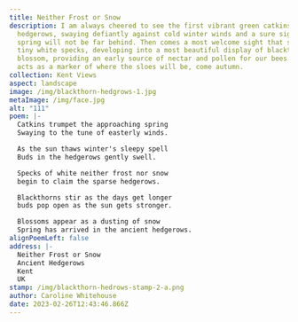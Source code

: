 ```yaml
---
title: Neither Frost or Snow
description: I am always cheered to see the first vibrant green catkins in the
  hedgerows, swaying defiantly against cold winter winds and a sure sign that
  spring will not be far behind. Then comes a most welcome sight that starts as
  tiny white specks, developing into a most beautiful display of blackthorn
  blossom, providing an early source of nectar and pollen for our bees. It also
  acts as a marker of where the sloes will be, come autumn.
collection: Kent Views
aspect: landscape
image: /img/blackthorn-hedgrows-1.jpg
metaImage: /img/face.jpg
alt: "111"
poem: |-
  Catkins trumpet the approaching spring
  Swaying to the tune of easterly winds.

  As the sun thaws winter's sleepy spell
  Buds in the hedgerows gently swell.

  Specks of white neither frost nor snow
  begin to claim the sparse hedgerows.

  Blackthorns stir as the days get longer
  buds pop open as the sun gets stronger.

  Blossoms appear as a dusting of snow
  Spring has arrived in the ancient hedgerows.
alignPoemLeft: false
address: |-
  Neither Frost or Snow
  Ancient Hedgerows
  Kent
  UK
stamp: /img/blackthorn-hedrows-stamp-2-a.png
author: Caroline Whitehouse
date: 2023-02-26T12:43:46.866Z
---
```

